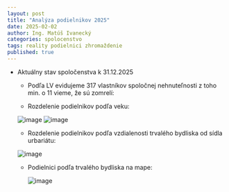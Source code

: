 ```yaml
---
layout: post
title: "Analýza podielnikov 2025"
date: 2025-02-02
author: Ing. Matúš Ivanecký
categories: spolocenstvo
tags: reality podielnici zhromaždenie
published: true
---
```


- Aktuálny stav spoločenstva k 31.12.2025
  - Podľa LV evidujeme 317 vlastníkov spoločnej nehnuteľnosti z toho min. o 11 vieme, že sú zomrelí:


  -  Rozdelenie podielnikov podľa veku:
    
    ![image](https://github.com/user-attachments/assets/2231be97-00a2-43ed-8c90-61ed6fffb2ee)
    ![image](https://github.com/user-attachments/assets/1cd0e3a3-1aa0-4c58-b844-5c9ca498ea24)

  -  Rozdelenie podielnikov podľa vzdialenosti trvalého bydliska od sídla urbariátu:
    
    ![image](https://github.com/user-attachments/assets/f0166fb0-bdc1-4765-8ca9-7b310ffb79a9)

  - Podielnici podľa trvalého bydliska na mape:
    
    ![image](https://github.com/user-attachments/assets/8cc1ad2a-9d90-43d9-ab92-cf646501341b)



